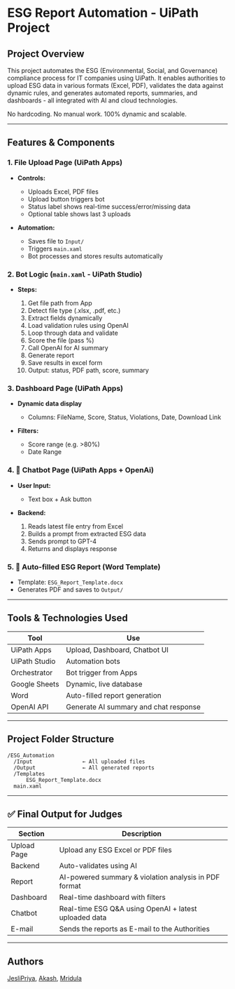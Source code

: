 # ESG Report Automation - UiPath Project

## Project Overview

This project automates the ESG (Environmental, Social, and Governance) compliance process for IT companies using UiPath. It enables authorities to upload ESG data in various formats (Excel, PDF), validates the data against dynamic rules, and generates automated reports, summaries, and dashboards - all integrated with AI and cloud technologies.

No hardcoding. No manual work. 100% dynamic and scalable.

---

## Features & Components

### 1. File Upload Page (UiPath Apps)

* **Controls:**

  * Uploads Excel, PDF files
  * Upload button triggers bot
  * Status label shows real-time success/error/missing data
  * Optional table shows last 3 uploads

* **Automation:**

  * Saves file to `Input/`
  * Triggers `main.xaml`
  * Bot processes and stores results automatically

### 2. Bot Logic (`main.xaml` - UiPath Studio)

* **Steps:**

  1. Get file path from App
  2. Detect file type (.xlsx, .pdf, etc.)
  3. Extract fields dynamically
  4. Load validation rules using OpenAI
  5. Loop through data and validate
  6. Score the file (pass %)
  7. Call OpenAI for AI summary
  8. Generate report 
  9. Save results in excel form
  10. Output: status, PDF path, score, summary

### 3. Dashboard Page (UiPath Apps)

* **Dynamic data display**

  * Columns: FileName, Score, Status, Violations, Date, Download Link
* **Filters:**

  * Score range (e.g. >80%)
  * Date Range

### 4. 🧠 Chatbot Page (UiPath Apps + OpenAi)

* **User Input:**

  * Text box + Ask button
* **Backend:**

  1. Reads latest file entry from Excel
  2. Builds a prompt from extracted ESG data
  3. Sends prompt to GPT-4
  4. Returns and displays response

### 5. 📄 Auto-filled ESG Report (Word Template)

* Template: `ESG_Report_Template.docx`
* Generates PDF and saves to `Output/`

---

## Tools & Technologies Used

| Tool          | Use                                   |
| ------------- | ------------------------------------- |
| UiPath Apps   | Upload, Dashboard, Chatbot UI         |
| UiPath Studio | Automation bots                       |
| Orchestrator  | Bot trigger from Apps                 |
| Google Sheets | Dynamic, live database                |
| Word          | Auto-filled report generation         |
| OpenAI API    | Generate AI summary and chat response |

---

## Project Folder Structure

```
/ESG_Automation
  /Input                ← All uploaded files
  /Output               ← All generated reports
  /Templates
      ESG_Report_Template.docx
  main.xaml
```

---

## ✅ Final Output for Judges

| Section     | Description                                             |
| ----------- | ------------------------------------------------------- |
| Upload Page | Upload any ESG Excel or PDF files                       |
| Backend     | Auto-validates using AI                                 |
| Report      | AI-powered summary & violation analysis in PDF format   |
| Dashboard   | Real-time dashboard with filters                        |
| Chatbot     | Real-time ESG Q\&A using OpenAI + latest uploaded data  |
| E-mail      | Sends the reports as E-mail to the Authorities          | 

---

## Authors

[JesliPriya](https://github.com/jeslipriya), [Akash](https://github.com/Akashmathiyalagan), [Mridula](https://github.com/MRIDULA-0-9)
